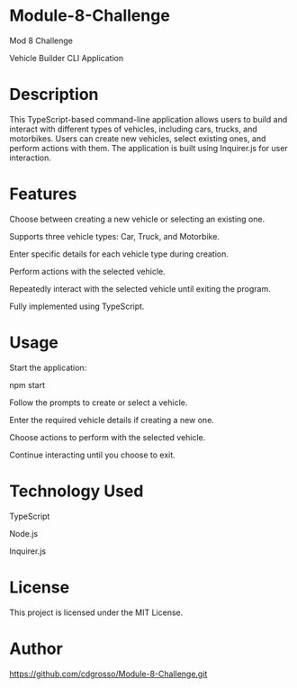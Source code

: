 # Module-8-Challenge
Mod 8 Challenge

Vehicle Builder CLI Application

# Description

This TypeScript-based command-line application allows users to build and interact with different types of vehicles, including cars, trucks, and motorbikes. Users can create new vehicles, select existing ones, and perform actions with them. The application is built using Inquirer.js for user interaction.

# Features

Choose between creating a new vehicle or selecting an existing one.

Supports three vehicle types: Car, Truck, and Motorbike.

Enter specific details for each vehicle type during creation.

Perform actions with the selected vehicle.

Repeatedly interact with the selected vehicle until exiting the program.

Fully implemented using TypeScript.


# Usage

Start the application:

npm start

Follow the prompts to create or select a vehicle.

Enter the required vehicle details if creating a new one.

Choose actions to perform with the selected vehicle.

Continue interacting until you choose to exit.

# Technology Used

TypeScript

Node.js

Inquirer.js

# License

This project is licensed under the MIT License.

# Author

https://github.com/cdgrosso/Module-8-Challenge.git
